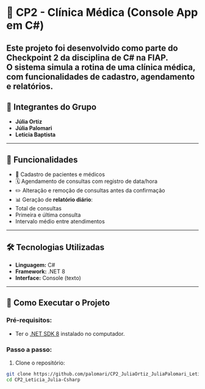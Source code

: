 # 🏥 CP2 - Clínica Médica (Console App em C#)
Este projeto foi desenvolvido como parte do **Checkpoint 2** da disciplina de C# na FIAP.  
O sistema simula a rotina de uma clínica médica, com funcionalidades de cadastro, agendamento e relatórios.
---
## 👥 Integrantes do Grupo
- **Júlia Ortiz**
- **Júlia Palomari**
- **Leticia Baptista**
---
## 📌 Funcionalidades
- 👤 Cadastro de pacientes e médicos
- 🗓️ Agendamento de consultas com registro de data/hora
- ✏️ Alteração e remoção de consultas antes da confirmação
- 📊 Geração de **relatório diário**:
 - Total de consultas
 - Primeira e última consulta
 - Intervalo médio entre atendimentos
---
## 🛠️ Tecnologias Utilizadas
- **Linguagem:** C#  
- **Framework:** .NET 8  
- **Interface:** Console (texto)
---
## 🚀 Como Executar o Projeto
### Pré-requisitos:
- Ter o [.NET SDK 8](https://dotnet.microsoft.com/en-us/download/dotnet/8.0) instalado no computador.
### Passo a passo:
1. Clone o repositório:
  ```bash
  git clone https://github.com/palomari/CP2_JuliaOrtiz_JuliaPalomari_LeticiaBaptista-Csharp.git
  cd CP2_Leticia_Julia-Csharp
